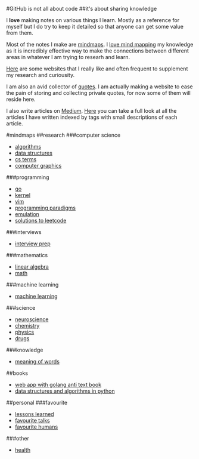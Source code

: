 #GitHub is not all about code
##it's about sharing knowledge

I **love** making notes on various things I learn. Mostly as a reference for
myself but I do try to keep it detailed so that anyone can get some value from
them.

Most of the notes I make are [mindmaps](https://github.com/nikitavoloboev/my-notes#mindmaps). I [love mind mapping](https://medium.com/@NikitaVoloboev/mind-map-everything-d27670f70739) my knowledge as it is incredibly effective way to make the connections between different areas in whatever I am trying to researh and learn. 

[Here](https://github.com/nikitavoloboev/my-notes/tree/master/links) are some websites that I really like and often frequent to supplement my research and curiousity.

I am also an avid collector of [quotes](https://github.com/nikitavoloboev/my-notes-mindmaps/tree/master/quotes). I am actually making a website to ease the pain of storing and collecting private quotes, for now some of them will reside here. 

I also write articles on [Medium](https://medium.com/@NikitaVoloboev). [Here](https://github.com/nikitavoloboev/my-notes/tree/master/articles) you can take a full look at all the articles I have written indexed by tags with small descriptions of each article.

#mindmaps
##research
###computer science
- [algorithms](https://my.mindnode.com/RBs72wqMR9xyntANrBz629xLqVZwoHHrmwPsG3AU)
- [data structures](https://my.mindnode.com/wFP5M2WyuNoFEtCaV8osgMJiYDydghpVJQCn9SUb)
- [cs terms](https://my.mindnode.com/GDJS5vHKoZHGi5UqaTv6vN6cY4QBGAricz7gxAeb#-238.1,-356.6,2)
- [computer graphics](https://my.mindnode.com/1fSGMDtCkqBxFFh3JCSkLx1T2shhkJgEfesnTtmT)

###programming
- [go](https://my.mindnode.com/sCQRYzZWsmrsqv2vW1FGKa7s2qc2spP1tTzSbnx1)
- [kernel](https://my.mindnode.com/seT1fnsza7kbPqFxSaXymT1ptXwspcCp2Co1t6bW#-16.0,-9.4,2)
- [vim](https://my.mindnode.com/DFFMQfdzm4hzWyMRRLqPreauujS62PVfPVssvJp4)
- [programming paradigms](https://my.mindnode.com/qqjRxmiDoMyKteYicvarwjrgMgpsYJjLWgXsD5Wn)
- [emulation](https://my.mindnode.com/wKPccGXqDxbUMndMp1nPVs1NbzhzcmsqKzBDyXWx)
- [solutions to leetcode](https://my.mindnode.com/UWt29ELHCYyhEL68smUyMZ3UWFg3cwkyXZZAngpE)

###interviews
- [interview prep](https://my.mindnode.com/a6eWJRXyNEMoYSqBDx6Cxt3L96UBsCbH7UgGcmNH)

###mathematics
- [linear algebra](https://my.mindnode.com/6nzYVVQDKdcrDmsNWjzp9hrvKWKdHsPaxpC84ixU)
- [math](https://my.mindnode.com/ydekAARs6fcaxkbUJrxjCMPBHonaBBGRzAGoCHxs#321.5,111.5,2)

###machine learning
- [machine learning](https://my.mindnode.com/sGfQ6GAkCb2sbCeSKCkXyLLsBmVy6hhN5GYFG1QP)

###science
- [neuroscience](https://my.mindnode.com/tpKRHB3qKyyKHrgCT8bWYuyz4gqjprLbgenBfQDN)
- [chemistry](https://my.mindnode.com/wYDhE6MqsqRDVpw5CEEJULsjxHkqNFZad3DvDhYr)
- [physics](https://my.mindnode.com/ZZyhmxBzdPQeqcZjsp7RasytP4SEBWWpXRg6hT93)
- [drugs](https://my.mindnode.com/cySRz6ygp55zqaDBC3nXWZCszQqAqG7qbKJB2jbD)

###knowledge
- [meaning of words](https://my.mindnode.com/keTpctx9LF2i5233rxgPwfgKozAqhNDo4585UpdV)

##books
- [web app with golang anti text book](https://my.mindnode.com/zdrWE679mdxpS86aXZbCpWaTbp7mVXyUEYaBzBaU)
- [data structures and algorithms in python](https://my.mindnode.com/eESybqxSFzZrxtVFUYvmkMMQGC7s6qqHr1j5qwMh)

##personal
###favourite
- [lessons learned](https://my.mindnode.com/goTjzsrky8hsNbRXiqYxRcQxsHWtpJBaH4fpLXVW)
- [favourite talks](https://my.mindnode.com/YqkoPxPeWUsNUhS1LiWxzkpUnETvMKd6fNp55zd6#-749.5,-1819.1,2)
- [favourite humans](https://my.mindnode.com/PTSyQ9T2X3ggrpauRzeqTsvkAq8yqCJQWSyqG3Ph)

###other
- [health](https://my.mindnode.com/qEhyRseqgzLSpyxSXMSRFTFAcnmx5R54qC34V81X)
